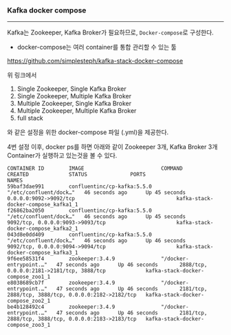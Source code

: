 ### Kafka docker compose 

<hr>



Kafka는 Zookeeper, Kafka Broker가 필요하므로, `Docker-compose`로 구성한다.

- docker-compose는 여러 container를 통합 관리할 수 있는 툴

  

https://github.com/simplesteph/kafka-stack-docker-compose

위 링크에서 

1. Single Zookeeper, Single Kafka Broker
2. Single Zookeeper, Multiple Kafka Broker
3. Multiple Zookeeper, Single Kafka Broker
4. Multiple Zookeeper, Multiple Kafka Broker
5. full stack

와 같은 설정을 위한 docker-compose 파일 (.yml)을 제공한다.



4번 설정 이후, docker ps를 하면 아래와 같이 Zookeeper 3개, Kafka Broker 3개 Container가 실행하고 있는것을 볼 수 있다.

```
CONTAINER ID        IMAGE                         COMMAND                  CREATED             STATUS              PORTS                                                  NAMES
59baf3dae991        confluentinc/cp-kafka:5.5.0   "/etc/confluent/dock…"   46 seconds ago      Up 45 seconds       0.0.0.0:9092->9092/tcp                                 kafka-stack-docker-compose_kafka1_1
f26862ba2050        confluentinc/cp-kafka:5.5.0   "/etc/confluent/dock…"   46 seconds ago      Up 45 seconds       9092/tcp, 0.0.0.0:9093->9093/tcp                       kafka-stack-docker-compose_kafka2_1
043d8e0dd409        confluentinc/cp-kafka:5.5.0   "/etc/confluent/dock…"   46 seconds ago      Up 46 seconds       9092/tcp, 0.0.0.0:9094->9094/tcp                       kafka-stack-docker-compose_kafka3_1
9f6ee58531f4        zookeeper:3.4.9               "/docker-entrypoint.…"   47 seconds ago      Up 46 seconds       2888/tcp, 0.0.0.0:2181->2181/tcp, 3888/tcp             kafka-stack-docker-compose_zoo1_1
e8038689cb7f        zookeeper:3.4.9               "/docker-entrypoint.…"   47 seconds ago      Up 46 seconds       2181/tcp, 2888/tcp, 3888/tcp, 0.0.0.0:2182->2182/tcp   kafka-stack-docker-compose_zoo2_1
be4b128492c4        zookeeper:3.4.9               "/docker-entrypoint.…"   47 seconds ago      Up 46 seconds       2181/tcp, 2888/tcp, 3888/tcp, 0.0.0.0:2183->2183/tcp   kafka-stack-docker-compose_zoo3_1
```

